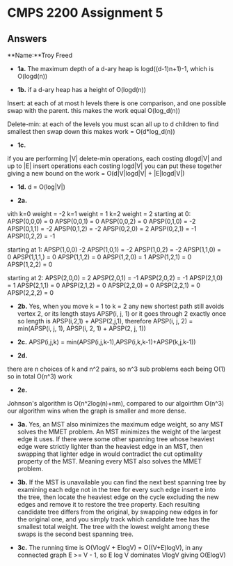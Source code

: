 # CMPS 2200 Assignment 5
## Answers

**Name:**Troy Freed



- **1a.**
The maximum depth of a d-ary heap is logd((d-1)n+1)-1, which is O(logd(n))

- **1b.**
if a d-ary heap has a height of O(logd(n))

Insert: at each of at most h levels there is one comparison, and one possible swap with the parent.
this makes the work equal O(log_d(n))

Delete-min: at each of the levels you must scan all up to d children to find smallest then swap down
this makes work = O(d*log_d(n))

- **1c.**

if you are performing |V| delete-min operations, each costing dlogd|V| and
up to |E| insert operations each costing logd|V| you can put these together giving
a new bound on the work = O(d|V|logd|V| + |E|logd|V|)

- **1d.**
d = O(log|V|)

- **2a.**

vith k=0 weight = -2 k=1 weight = 1 k=2 weight = 2 starting at 0: APSP(0,0,0) = 0 APSP(0,0,1) = 0 APSP(0,0,2) = 0 APSP(0,1,0) = -2 APSP(0,1,1) = -2 APSP(0,1,2) = -2 APSP(0,2,0) = 2 APSP(0,2,1) = -1 APSP(0,2,2) = -1

starting at 1: APSP(1,0,0) -2 APSP(1,0,1) = -2 APSP(1,0,2) = -2 APSP(1,1,0) = 0 APSP(1,1,1,) = 0 APSP(1,1,2) = 0 APSP(1,2,0) = 1 APSP(1,2,1) = 0 APSP(1,2,2) = 0

starting at 2: APSP(2,0,0) = 2 APSP(2,0,1) = -1 APSP(2,0,2) = -1 APSP(2,1,0) = 1 APSP(2,1,1) = 0 APSP(2,1,2) = 0 APSP(2,2,0) = 0 APSP(2,2,1) = 0 APSP(2,2,2) = 0

- **2b.**
Yes, when you move k = 1 to k = 2 any new shortest path still avoids vertex 2, or
its length stays APSP(i, j, 1) or it goes through 2 exactly once so length is 
APSP(i,2,1) + APSP(2,j,1), therefore
APSP(i, j, 2) = min(APSP(i, j, 1), APSP(i, 2, 1) + APSP(2, j, 1))

- **2c.**
APSP(i,j,k) = min(APSP(i,j,k-1),APSP(i,k,k-1)+APSP(k,j,k-1))

- **2d.**

there are n choices of k and n^2 pairs, so n^3 sub problems each being O(1) so in total O(n^3) work

- **2e.**

Johnson's algorithm is O(n^2log(n)+nm), compared to our algoirthm O(n^3)
our algorithm wins when the graph is smaller and more dense.

- **3a.**
Yes, an MST also minimizes the maximum edge weight, so any MST solves the MMET problem. An MST minimizes
the weight of the largest edge it uses.  If there were some other spanning tree whose heaviest edge were strictly 
lighter than the heaviest edge in an MST, then swapping that lighter edge in would contradict the cut
optimality property of the MST. Meaning every MST also solves the MMET problem.

- **3b.**
If the MST is unavailable you can find the next best spanning tree by examining each edge not in the tree
for every such edge insert e into the tree, then locate the heaviest edge on the cycle excluding the new edges
and remove it to restore the tree property. Each resulting candidate tree differs from the original, by swapping
new edges in for the original one, and you simply track which candidate tree has the smallest total weight.
The tree with the lowest weight among these swaps is the second best spanning tree.

- **3c.**
The running time is O(VlogV + ElogV) = O((V+E)logV), in any connected graph E >= V - 1,
so E log V dominates VlogV giving O(ElogV)
